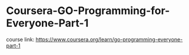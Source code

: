 # Coursera-GO-Programming-for-Everyone-Part-1

course link: https://www.coursera.org/learn/go-programming-everyone-part-1
